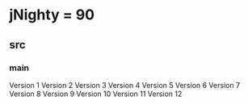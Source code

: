 # jNighty = 90

## src

### main


Version 1
Version 2
Version 3
Version 4
Version 5
Version 6
Version 7
Version 8
Version 9
Version 10
Version 11
Version 12